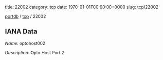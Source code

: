 title: 22002
category: tcp
date: 1970-01-01T00:00:00+0000
slug: tcp/22002

[portdb](/) / [tcp](/category/tcp.html) / 22002


## IANA Data

_Name:_ optohost002

_Description:_ Opto Host Port 2

